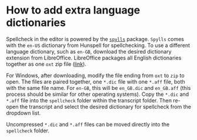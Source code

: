 # How to add extra language dictionaries

Spellcheck in the editor is powered by the [`spylls`](https://github.com/zverok/spylls) package. `Spylls` comes with the `en-US` dictionary from Hunspell for spellchecking. To use a different language dictionary, such as `en-GB`, download the desired dictionary extension from LibreOffice. LibreOffice packages all English dictionaries together as one `oxt` zip file ([link](https://extensions.libreoffice.org/en/extensions/show/english-dictionaries)). 

For Windows, after downloading, modify the file ending from `oxt` to `zip` to open. The files are paired together, one `*.dic` file with one `*.aff` file, both with the same file name. For `en-GB`, this will be `en_GB.dic` and `en_GB.aff` (this process should be similar for other operating systems). Copy the `*.dic` and `*.aff` file into the `spellcheck` folder within the transcript folder. Then re-open the transcript and select the desired dictionary for spellcheck from the dropdown list.

Uncompressed `*.dic` and `*.aff` files can be moved directly into the `spellcheck` folder.